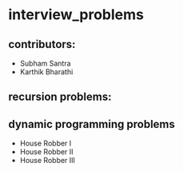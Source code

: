 # interview_problems

## contributors: 
 - Subham Santra
 - Karthik Bharathi
 
## recursion problems:

## dynamic programming problems
 - House Robber I
 - House Robber II
 - House Robber III
